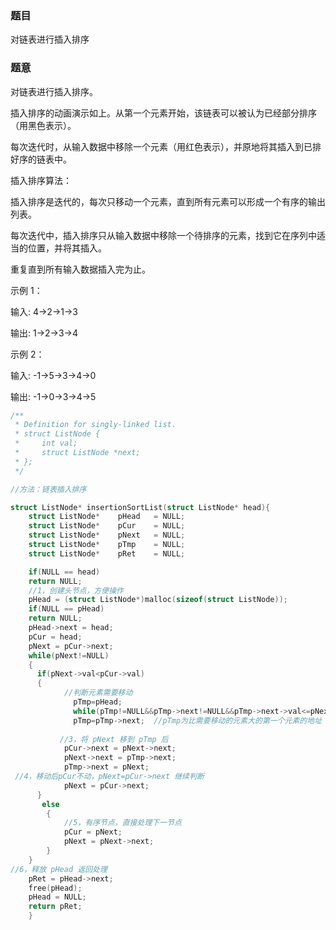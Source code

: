 ### 题目
对链表进行插入排序

### 题意
对链表进行插入排序。

插入排序的动画演示如上。从第一个元素开始，该链表可以被认为已经部分排序（用黑色表示）。

每次迭代时，从输入数据中移除一个元素（用红色表示），并原地将其插入到已排好序的链表中。

插入排序算法：

插入排序是迭代的，每次只移动一个元素，直到所有元素可以形成一个有序的输出列表。

每次迭代中，插入排序只从输入数据中移除一个待排序的元素，找到它在序列中适当的位置，并将其插入。

重复直到所有输入数据插入完为止。
 

示例 1：

输入: 4->2->1->3

输出: 1->2->3->4

示例 2：

输入: -1->5->3->4->0

输出: -1->0->3->4->5

~~~ c
/**
 * Definition for singly-linked list.
 * struct ListNode {
 *     int val;
 *     struct ListNode *next;
 * };
 */

//方法：链表插入排序

struct ListNode* insertionSortList(struct ListNode* head){
    struct ListNode*    pHead   = NULL;
    struct ListNode*    pCur    = NULL;
    struct ListNode*    pNext   = NULL;
    struct ListNode*    pTmp    = NULL;
    struct ListNode*    pRet    = NULL;

    if(NULL == head) 
	return NULL;
    //1，创建头节点，方便操作
    pHead = (struct ListNode*)malloc(sizeof(struct ListNode));
    if(NULL == pHead) 
	return NULL;
	pHead->next = head;
    pCur = head;
    pNext = pCur->next;
    while(pNext!=NULL)
    {
      if(pNext->val<pCur->val)
	  {
	  		//判断元素需要移动
			  pTmp=pHead;
			  while(pTmp!=NULL&&pTmp->next!=NULL&&pTmp->next->val<=pNext->val)
			  pTmp=pTmp->next;	//pTmp为比需要移动的元素大的第一个元素的地址（指向第一个比要移动的元素大的元素） 
		  	
		   //3，将 pNext 移到 pTmp 后
            pCur->next = pNext->next;
            pNext->next = pTmp->next;
            pTmp->next = pNext;
 //4，移动后pCur不动，pNext=pCur->next 继续判断
            pNext = pCur->next;
      }
       else
        {
            //5，有序节点，直接处理下一节点
            pCur = pNext;
            pNext = pNext->next;
        }
    }
//6，释放 pHead 返回处理
    pRet = pHead->next;
    free(pHead);
    pHead = NULL;
    return pRet;
	}
  ~~~
